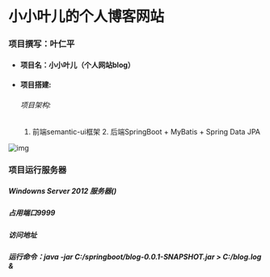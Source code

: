 # 小小叶儿的个人博客网站

### 项目撰写：叶仁平

- #### 项目名：小小叶儿（个人网站blog）

- #### 项目搭建:

  ###### 	项目架构:

  1. 前端semantic-ui框架
     2. 后端SpringBoot + MyBatis + Spring Data JPA



![img](https://pic4.zhimg.com/80/v2-ac42c4baf1735defb418bcabd086e332_hd.jpg)



### 项目运行服务器

##### 	Windowns Server 2012 服务器()

##### 	占用端口9999

##### 	访问地址

##### 	运行命令：java -jar C:/springboot/blog-0.0.1-SNAPSHOT.jar > C:/blog.log &
